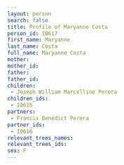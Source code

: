 ```yaml
---
layout: person
search: false
title: Profile of Maryanne Costa
person_id: I0617
first_name: Maryanne
last_name: Costa
full_name: Maryanne Costa
mother: 
mother_id: 
father: 
father_id: 
children:
 - Joseph William Marcelline Perera
children_ids:
 - I0615
partners:
 - Francis Benedict Perera
partner_ids:
 - I0616
relevant_trees_names:
relevant_trees_ids:
sex: F
---
```



